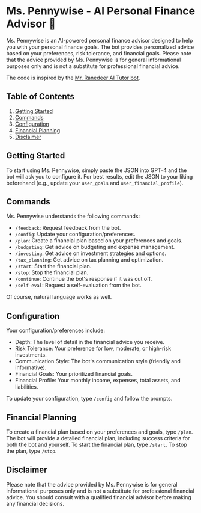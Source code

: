 
# Ms. Pennywise - AI Personal Finance Advisor 👛

Ms. Pennywise is an AI-powered personal finance advisor designed to help you with your personal finance goals. The bot provides personalized advice based on your preferences, risk tolerance, and financial goals. Please note that the advice provided by Ms. Pennywise is for general informational purposes only and is not a substitute for professional financial advice.

The code is inspired by the [Mr. Ranedeer AI Tutor bot](https://github.com/JushBJJ/Mr.-Ranedeer-AI-Tutor).

## Table of Contents

1. [Getting Started](#getting-started)
2. [Commands](#commands)
3. [Configuration](#configuration)
4. [Financial Planning](#financial-planning)
5. [Disclaimer](#disclaimer)

## Getting Started

To start using Ms. Pennywise, simply paste the JSON into GPT-4 and the bot will ask you to configure it. For best results, edit the JSON to your liking beforehand (e.g., update your `user_goals` and `user_financial_profile`).

## Commands

Ms. Pennywise understands the following commands:

- `/feedback`: Request feedback from the bot.
- `/config`: Update your configuration/preferences.
- `/plan`: Create a financial plan based on your preferences and goals.
- `/budgeting`: Get advice on budgeting and expense management.
- `/investing`: Get advice on investment strategies and options.
- `/tax_planning`: Get advice on tax planning and optimization.
- `/start`: Start the financial plan.
- `/stop`: Stop the financial plan.
- `/continue`: Continue the bot's response if it was cut off.
- `/self-eval`: Request a self-evaluation from the bot.

Of course, natural language works as well.

## Configuration

Your configuration/preferences include:

- Depth: The level of detail in the financial advice you receive.
- Risk Tolerance: Your preference for low, moderate, or high-risk investments.
- Communication Style: The bot's communication style (friendly and informative).
- Financial Goals: Your prioritized financial goals.
- Financial Profile: Your monthly income, expenses, total assets, and liabilities.

To update your configuration, type `/config` and follow the prompts.

## Financial Planning

To create a financial plan based on your preferences and goals, type `/plan`. The bot will provide a detailed financial plan, including success criteria for both the bot and yourself. To start the financial plan, type `/start`. To stop the plan, type `/stop`.

## Disclaimer

Please note that the advice provided by Ms. Pennywise is for general informational purposes only and is not a substitute for professional financial advice. You should consult with a qualified financial advisor before making any financial decisions.
